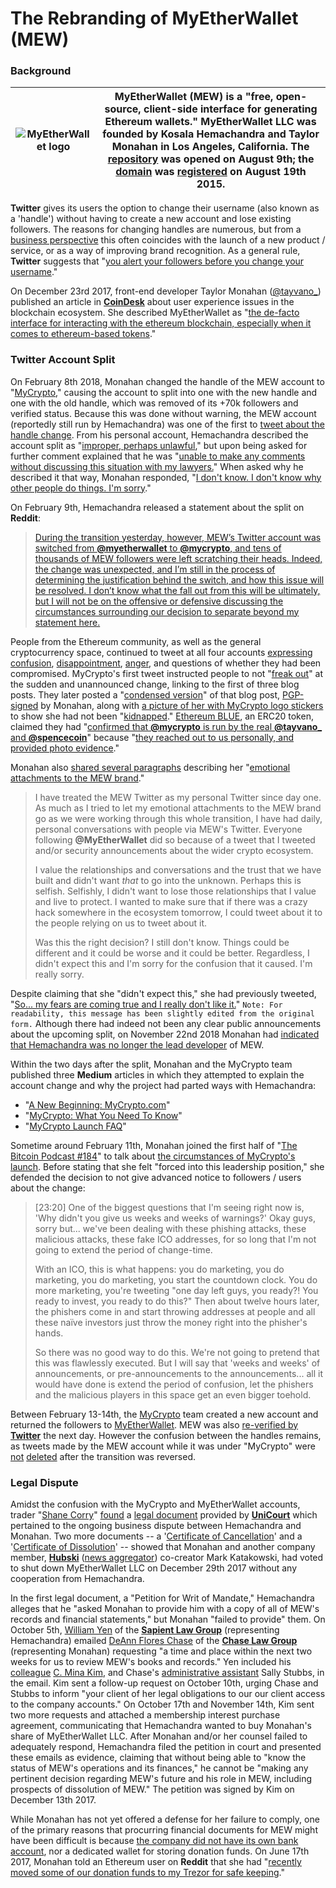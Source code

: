 # The Rebranding of MyEtherWallet (MEW)

### Background

| ![MyEtherWallet logo](https://pbs.twimg.com/profile_images/963925173886857216/AjKD6Bvw_200x200.jpg)| MyEtherWallet (MEW) is a "free, open-source, client-side interface for generating Ethereum wallets." MyEtherWallet LLC was founded by Kosala Hemachandra and Taylor Monahan in Los Angeles, California. The [repository](https://github.com/kvhnuke/etherwallet/graphs/contributors) was opened on August 9th; the [domain](https://web.archive.org/web/20150901202109/https://www.myetherwallet.com/#generate-wallet) was [registered](https://archive.is/7of3P) on August 19th 2015. |
| ------------- |:-------------:|

**Twitter** gives its users the option to change their username (also known as a 'handle') without having to create a new account and lose existing followers. The reasons for changing handles are numerous, but from a [business perspective](https://web.archive.org/web/20180215010737/https://mashable.com/2011/11/27/change-twitter-handle/#noxufxJ.x8qC) this often coincides with the launch of a new product / service, or as a way of improving brand recognition. As a general rule, **Twitter** suggests that "[you alert your followers before you change your username](https://web.archive.org/web/20180106145156/https://help.twitter.com/en/managing-your-account/change-twitter-handle)."

On December 23rd 2017, front-end developer Taylor Monahan ([@tayvano_](https://web.archive.org/web/20180215015344/https://twitter.com/tayvano_)) published an article in [**CoinDesk**](https://web.archive.org/web/20180215021408/https://twitter.com/coindesk/status/944567674927026177?lang=en) about user experience issues in the blockchain ecosystem. She described MyEtherWallet as "[the de-facto interface for interacting with the ethereum blockchain, especially when it comes to ethereum-based tokens](https://archive.is/jUg2I#selection-1585.216-1589.52)."

### Twitter Account Split

On February 8th 2018, Monahan changed the handle of the MEW account to "[MyCrypto](https://web.archive.org/web/20180210202039/https://twitter.com/MyCrypto/)," causing the account to split into one with the new handle and one with the old handle, which was removed of its +70k followers and verified status. Because this was done without warning, the MEW account (reportedly still run by Hemachandra) was one of the first to [tweet about the handle change](https://web.archive.org/web/20180209111258/https:/twitter.com/myetherwallet/status/961792085060808704?lang=en). From his personal account, Hemachandra described the account split as "[improper, perhaps unlawful](https://web.archive.org/web/20180215161602/https://twitter.com/kvhnuke_/status/961808501088468992?lang=en)," but upon being asked for further comment explained that he was "[unable to make any comments without discussing this situation with my lawyers.](https://web.archive.org/web/20180209183106/https:/twitter.com/kvhnuke_/status/961892055558496256?lang=en)" When asked why he described it that way, Monahan responded, "[I don't know. I don't know why other people do things. I'm sorry](https://web.archive.org/web/20180215150920/https://twitter.com/tayvano_/status/961891235018416128?lang=en)." 

On February 9th, Hemachandra released a statement about the split on **Reddit**:

> [During the transition yesterday, however, MEW’s Twitter account was switched from **@myetherwallet** to **@mycrypto**, and tens of thousands of MEW followers were left scratching their heads. Indeed, the change was unexpected, and I’m still in the process of determining the justification behind the switch, and how this issue will be resolved. I don’t know what the fall out from this will be ultimately, but I will not be on the offensive or defensive discussing the circumstances surrounding our decision to separate beyond my statement here.](https://archive.is/cVylW#selection-3079.72-3079.609)

People from the Ethereum community, as well as the general cryptocurrency space, continued to tweet at all four accounts [expressing](https://web.archive.org/web/20180215151637/https://twitter.com/iamjosephyoung/status/961804639124377600?lang=en) [confusion](https://twitter.com/Steven_McKie/status/961805370065760256), [disappointment](https://web.archive.org/web/20180215153008/https://twitter.com/spudowiar/status/961941151438835712?lang=en), [anger](https://web.archive.org/web/20180215152831/https://twitter.com/DenizOmer/status/961914511971307520?lang=en), and questions of whether they had been compromised. MyCrypto's first tweet instructed people to not "[freak out](https://web.archive.org/web/20180209042027/https://twitter.com/mycrypto/status/961769008436400128)" at the sudden and unannounced change, linking to the first of three blog posts. They later posted a "[condensed version](https://archive.is/s4PcL)" of that blog post, [PGP-signed](https://archive.is/jjOqP) by Monahan, along with [a picture of her with MyCrypto logo stickers](https://web.archive.org/web/20180215164259/https://twitter.com/tayvano_/status/961811401311334400?lang=en) to show she had not been "[kidnapped](https://web.archive.org/web/20180215164917/https://twitter.com/tayvano_/status/961813137593790465?lang=en)." [Ethereum BLUE](https://web.archive.org/web/20180215162754/https://www.etherblue.org/), an ERC20 token, claimed they had "[confirmed that **@mycrypto** is run by the real **@tayvano_** and **@spencecoin**](https://web.archive.org/web/20180215153441/https:/twitter.com/EthereumBlue/status/961827217264144386?lang=en)" because "[they reached out to us personally, and provided photo evidence](https://web.archive.org/web/20180215154218/https://twitter.com/EthereumBlue/status/961830101271760896?lang=en)."

Monahan also [shared several paragraphs](https://archive.is/GjE1I) describing her "[emotional attachments to the MEW brand](https://web.archive.org/web/20180210141352/https://twitter.com/mycrypto/status/961885331183185924)."

> I have treated the MEW Twitter as my personal Twitter since day one. As much as I tried to let my emotional attachments to the MEW brand go as we were working through this whole transition, I have had daily, personal conversations with people via MEW's Twitter. Everyone following **@MyEtherWallet** did so because of a tweet that I tweeted and/or security announcements about the wider crypto ecosystem.
>
> I value the relationships and conversations and the trust that we have built and didn't want *that* to go into the unknown. Perhaps this is selfish. Selfishly, I didn't want to lose those relationships that I value and live to protect. I wanted to make sure that if there was a crazy hack somewhere in the ecosystem tomorrow, I could tweet about it to the people relying on us to tweet about it.
>
> Was this the right decision? I still don't know. Things could be different and it could be worse and it could be better. Regardless, I didn't expect this and I'm sorry for the confusion that it caused. I'm really sorry.

Despite claiming that she "didn't expect this," she had previously tweeted, "[So... my fears are coming true and I really don't like it.](https://web.archive.org/web/20180215160821/https:/twitter.com/tayvano_/status/961807654644404228?lang=en)" `Note: For readability, this message has been slightly edited from the original form.` Although there had indeed not been any clear public announcements about the upcoming split, on November 22nd 2018 Monahan had [indicated that Hemachandra was no longer the lead developer](https://archive.is/Y7Qie#selection-4109.0-4115.12) of MEW.

Within the two days after the split, Monahan and the MyCrypto team published three **Medium** articles in which they attempted to explain the account change and why the project had parted ways with Hemachandra:

+ "[A New Beginning: MyCrypto.com](https://archive.is/Drw5P)"
+ "[MyCrypto: What You Need To Know](https://archive.is/s4PcL)"
+ "[MyCrypto Launch FAQ](https://archive.is/9InbS)"

Sometime around February 11th, Monahan joined the first half of "[The Bitcoin Podcast #184](https://web.archive.org/web/20180215152427/https://twitter.com/thebtcpodcast/status/962700159896424449?lang=en)" to talk about [the circumstances of MyCrypto's launch](https://archive.is/iVMXb). Before stating that she felt "forced into this leadership position," she defended the decision to not give advanced notice to followers / users about the change:

> [23:20] One of the biggest questions that I'm seeing right now is, 'Why didn't you give us weeks and weeks of warnings?' Okay guys, sorry but... we've been dealing with these phishing attacks, these malicious attacks, these fake ICO addresses, for so long that I'm not going to extend the period of change-time.
>
> With an ICO, this is what happens: you do marketing, you do marketing, you do marketing, you start the countdown clock. You do more marketing, you're tweeting "one day left guys, you ready?! You ready to invest, you ready to do this?" Then about twelve hours later, the phishers come in and start throwing addresses at people and all these naïve investors just throw the money right into the phisher's hands.
>
> So there was no good way to do this. We're not going to pretend that this was flawlessly executed. But I will say that 'weeks and weeks' of announcements, or pre-announcements to the announcements... all it would have done is extend the period of confusion, let the phishers and the malicious players in this space get an even bigger toehold. 

Between February 13-14th, the [MyCrypto](https://web.archive.org/web/20180215143619/https://twitter.com/MyCrypto/status/963927289938374656?lang=en) team created a new account and returned the followers to [MyEtherWallet](https://web.archive.org/web/20180215142703/https://twitter.com/myetherwallet/status/963941339002937344?lang=en). MEW was also [re-verified by **Twitter**](https://web.archive.org/web/20180215143316/https://twitter.com/myetherwallet/status/964081188087283712?lang=en) the next day. However the confusion between the handles remains, as tweets made by the MEW account while it was under "MyCrypto" were [not](https://web.archive.org/web/20180215023651/https:/twitter.com/myetherwallet/status/961769008436400128?lang=en) [deleted](https://web.archive.org/web/20180215023909/https://twitter.com/myetherwallet/status/961784924826030080?lang=en) after the transition was reversed.

### Legal Dispute

Amidst the confusion with the MyCrypto and MyEtherWallet accounts, trader "[Shane Corry](https://archive.is/G9eVc)" [found](https://archive.is/CYASq) a [legal document](https://unicourt.com/case/ca-la23-kosala-hemachandra-vs-taylor-monahan-et-al-156827) provided by [**UniCourt**](https://archive.is/jC1mi) which pertained to the ongoing business dispute between Hemachandra and Monahan. Two more documents -- a '[Certificate of Cancellation](https://drive.google.com/file/d/1fAsGrxm2sUhgFxfbst4kZSMVL8vBQgvW/view)' and a '[Certificate of Dissolution](https://drive.google.com/file/d/1zc9e4eBWiLqNREpwP2ucYmTNGMuStx3F/view)' -- showed that Monahan and another company member, [**Hubski**](https://web.archive.org/web/20180216150946/https://twitter.com/hubski?lang=en) ([news aggregator](https://web.archive.org/web/20180216150856/http://hubski.com/about)) co-creator Mark Katakowski, had voted to shut down MyEtherWallet LLC on December 29th 2017 without any cooperation from Hemachandra.

In the first legal document, a "Petition for Writ of Mandate," Hemachandra alleges that he "asked Monahan to provide him with a copy of all of MEW's records and financial statements," but Monahan "failed to provide" them. On October 5th, [William Yen](https://web.archive.org/web/20180216130017/http://sapientlawgroup.com/service/william-w-yen/) of the [**Sapient Law Group**](https://web.archive.org/web/20180216125527/http://sapientlawgroup.com/) (representing Hemachandra) emailed [DeAnn Flores Chase](https://web.archive.org/web/20180216142546/http://www.chaselawmb.com/our-attorneys/deann-flores-chase/) of the [**Chase Law Group**](https://web.archive.org/web/20180216142839/http://www.chaselawmb.com/) (representing Monahan) requesting "a time and place within the next two weeks for us to review MEW's books and records." Yen included his [colleague](https://web.archive.org/web/20180216125632/http://sapientlawgroup.com/our-team/) [C. Mina Kim](https://web.archive.org/web/20180216125942/http://sapientlawgroup.com/service/c-mina-kim/), and Chase's [administrative assistant](https://archive.is/ODxb1) Sally Stubbs, in the email. Kim sent a follow-up request on October 10th, urging Chase and Stubbs to inform "your client of her legal obligations to our our client access to the company accounts." On October 17th and November 14th, Kim sent two more requests and attached a membership interest purchase agreement, communicating that Hemachandra wanted to buy Monahan's share of MyEtherWallet LLC. After Monahan and/or her counsel failed to adequately respond, Hemachandra filed the petition in court and presented these emails as evidence, claiming that without being able to "know the status of MEW's operations and its finances," he cannot be "making any pertinent decision regarding MEW's future and his role in MEW, including prospects of dissolution of MEW." The petition was signed by Kim on December 13th 2017.

While Monahan has not yet offered a defense for her failure to comply, one of the primary reasons that procurring financial documents for MEW might have been difficult is because [the company did not have its own bank account](https://archive.is/43jOW#selection-3699.174-3699.193), nor a dedicated wallet for storing donation funds. On June 17th 2017, Monahan told an Ethereum user on **Reddit** that she had "[recently moved some of our donation funds to my Trezor for safe keeping](https://archive.is/qMXMM)."

